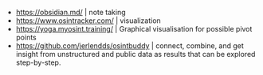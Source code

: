 - https://obsidian.md/ | note taking
- https://www.osintracker.com/ | visualization
- https://yoga.myosint.training/ | Graphical visualisation for possible pivot points
- https://github.com/jerlendds/osintbuddy | connect, combine, and get insight from unstructured and public data as results that can be explored step-by-step.
  
